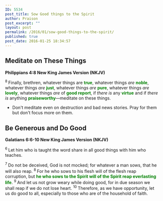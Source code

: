 ```yaml
---
ID: 5534
post_title: Sow Good things to the Spirit
author: Praison
post_excerpt: ""
layout: post
permalink: /2016/01/sow-good-things-to-the-spirit/
published: true
post_date: 2016-01-25 18:34:57
---
```

<h2><strong>Meditate on These Things</strong></h2>
<strong><span class="passage-display-bcv">Philippians 4:8
</span><span class="passage-display-version">New King James Version (NKJV)</span></strong>

<span class="text Phil-4-8"><sup class="versenum">8 </sup>Finally, brethren, whatever things are <span style="color: #008000;"><strong>true</strong></span>, whatever things <i>are</i> <span style="color: #008000;"><strong>noble</strong></span>, whatever things <i>are</i> <span style="color: #008000;"><strong>just</strong></span>, whatever things <i>are</i> <span style="color: #008000;"><strong>pure</strong></span>, whatever things <i>are</i> <span style="color: #008000;"><strong>lovely</strong></span>, whatever things <i>are</i> of <span style="color: #008000;"><strong>good report</strong></span>, if <i>there is</i> any <span style="color: #008000;"><strong>virtue</strong> </span>and if <i>there is </i>anything <span style="color: #008000;"><strong>praiseworthy</strong></span>—meditate on these things.</span>
<ul>
	<li>Don't meditate even on destruction and bad news stories. Pray for them but don't focus more on them.</li>
</ul>
<h2><strong>Be Generous and Do Good</strong></h2>
<strong><span class="passage-display-bcv">Galatians 6:6-10
</span><span class="passage-display-version">New King James Version (NKJV)</span></strong>

<span class="text Gal-6-6"><sup class="versenum">6 </sup>Let him who is taught the word share in all good things with him who teaches.</span>

<span id="en-NKJV-29196" class="text Gal-6-7"><sup class="versenum">7 </sup>Do not be deceived, God is not mocked; for whatever a man sows, that he will also reap. </span><span id="en-NKJV-29197" class="text Gal-6-8"><sup class="versenum">8 </sup>For he who sows to his flesh will of the flesh reap corruption, but <span style="color: #008000;"><strong>he who sows to the Spirit will of the Spirit reap everlasting life</strong></span>. </span><span id="en-NKJV-29198" class="text Gal-6-9"><sup class="versenum">9 </sup>And let us not grow weary while doing good, for in due season we shall reap if we do not lose heart. </span><span id="en-NKJV-29199" class="text Gal-6-10"><sup class="versenum">10 </sup>Therefore, as we have opportunity, let us do good to all, especially to those who are of the household of faith.</span>